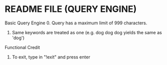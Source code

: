 README FILE (QUERY ENGINE)
================
Basic Query Engine
0. Query has a maximum limit of 999 characters.
1. Same keywords are treated as one (e.g. dog dog dog yields the same
   as 'dog')

Functional Credit
1. To exit, type in "!exit" and press enter

